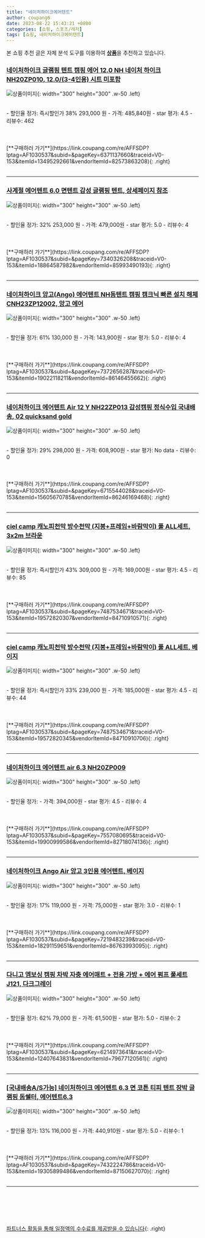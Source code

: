 ```yaml
---
title: "네이처하이크에어텐트"
author: coupang6
date: 2023-08-22 15:43:21 +0800
categories: [쇼핑, 스포츠/레저]
tags: [쇼핑, 네이처하이크에어텐트]
---
```


본 쇼핑 추천 글은 자체 분석 도구를 이용하여 [**상품**](https://link.coupang.com/a/bao1ui)을 추천하고 있습니다.

### [네이처하이크 글램핑 텐트 캠핑 에어 12.0 NH 네이처 하이크 NH20ZP010, 12.0/(3-4인용) 시트 미포함](https://link.coupang.com/re/AFFSDP?lptag=AF1030537&subid=&pageKey=6371137660&traceid=V0-153&itemId=13495292661&vendorItemId=82573863208)

![상품이미지](https://thumbnail8.coupangcdn.com/thumbnails/remote/230x230ex/image/vendor_inventory/523b/efae0b0c8cdc17a4ae93fd7079cf49b68261daac147eedf0fdda35f29414.jpg){: width="300" height="300" .w-50 .left}


<br>
- 할인율 정가: 즉시할인가 38%  293,000   원
- 가격: 485,840원
- star 평가: 4.5
- 리뷰수: 462
<br>
<br>
<br>
<br>
[**구매하러 가기**](https://link.coupang.com/re/AFFSDP?lptag=AF1030537&subid=&pageKey=6371137660&traceid=V0-153&itemId=13495292661&vendorItemId=82573863208){: .right}
<br>
<br>

---

### [사계절 에어텐트 6.0 면텐트 감성 글램핑 텐트, 상세페이지 참조](https://link.coupang.com/re/AFFSDP?lptag=AF1030537&subid=&pageKey=7340326208&traceid=V0-153&itemId=18864587982&vendorItemId=85993490193)

![상품이미지](https://thumbnail8.coupangcdn.com/thumbnails/remote/230x230ex/image/vendor_inventory/b51d/8f250bf9eecf2f9c5cc14076cd517a07bcd80b913a3197dd895a1fd0f7b6.jpg){: width="300" height="300" .w-50 .left}


<br>
- 할인율 정가: 32%  253,000   원
- 가격: 479,000원
- star 평가: 5.0
- 리뷰수: 4
<br>
<br>
<br>
<br>
[**구매하러 가기**](https://link.coupang.com/re/AFFSDP?lptag=AF1030537&subid=&pageKey=7340326208&traceid=V0-153&itemId=18864587982&vendorItemId=85993490193){: .right}
<br>
<br>

---

### [네이처하이크 앙고(Ango) 에어텐트 NH돔텐트 캠핑 캠크닉 빠른 설치 해체 CNH23ZP12002, 앙고 에어](https://link.coupang.com/re/AFFSDP?lptag=AF1030537&subid=&pageKey=7372656287&traceid=V0-153&itemId=19022118211&vendorItemId=86146455662)

![상품이미지](https://thumbnail10.coupangcdn.com/thumbnails/remote/230x230ex/image/vendor_inventory/0264/62ceb84e4c7b4aa77875cb71416c4b0e09ca42c160d4f6c18f99bdcef1ff.jpg){: width="300" height="300" .w-50 .left}


<br>
- 할인율 정가: 61%  130,000   원
- 가격: 143,900원
- star 평가: 5.0
- 리뷰수: 4
<br>
<br>
<br>
<br>
[**구매하러 가기**](https://link.coupang.com/re/AFFSDP?lptag=AF1030537&subid=&pageKey=7372656287&traceid=V0-153&itemId=19022118211&vendorItemId=86146455662){: .right}
<br>
<br>

---

### [네이처하이크 에어텐트 Air 12 Y NH22ZP013 감성캠핑 정식수입 국내배송, 02 quicksand gold](https://link.coupang.com/re/AFFSDP?lptag=AF1030537&subid=&pageKey=6715544028&traceid=V0-153&itemId=15605670785&vendorItemId=86246169468)

![상품이미지](https://thumbnail10.coupangcdn.com/thumbnails/remote/230x230ex/image/vendor_inventory/df09/17502b2b3f5e2ab8668405f1f9e6eb01a9fdeac282554a9b7c9a9eb5f78c.jpg){: width="300" height="300" .w-50 .left}


<br>
- 할인율 정가: 29%  298,000   원
- 가격: 608,900원
- star 평가: No data
- 리뷰수: 0
<br>
<br>
<br>
<br>
[**구매하러 가기**](https://link.coupang.com/re/AFFSDP?lptag=AF1030537&subid=&pageKey=6715544028&traceid=V0-153&itemId=15605670785&vendorItemId=86246169468){: .right}
<br>
<br>

---

### [ciel camp 캐노피천막 방수천막 (지붕+프레임+바람막이) 풀 ALL세트, 3x2m 브라운](https://link.coupang.com/re/AFFSDP?lptag=AF1030537&subid=&pageKey=7487534671&traceid=V0-153&itemId=19572820307&vendorItemId=84710910571)

![상품이미지](https://thumbnail8.coupangcdn.com/thumbnails/remote/230x230ex/image/vendor_inventory/43b2/584bc88f45cbe1a500ae594d0705b477396b050db7ad825dffb6da46cb1c.jpg){: width="300" height="300" .w-50 .left}


<br>
- 할인율 정가: 즉시할인가 43%  309,000   원
- 가격: 169,000원
- star 평가: 4.5
- 리뷰수: 85
<br>
<br>
<br>
<br>
[**구매하러 가기**](https://link.coupang.com/re/AFFSDP?lptag=AF1030537&subid=&pageKey=7487534671&traceid=V0-153&itemId=19572820307&vendorItemId=84710910571){: .right}
<br>
<br>

---

### [ciel camp 캐노피천막 방수천막 (지붕+프레임+바람막이) 풀 ALL세트, 베이지](https://link.coupang.com/re/AFFSDP?lptag=AF1030537&subid=&pageKey=7487534671&traceid=V0-153&itemId=19572820345&vendorItemId=84710910706)

![상품이미지](https://thumbnail7.coupangcdn.com/thumbnails/remote/230x230ex/image/vendor_inventory/76ff/aa8fe874fc1278ef3f25d64359c8e53fd4481a6de5e94f23c8e5b2f8c69c.jpg){: width="300" height="300" .w-50 .left}


<br>
- 할인율 정가: 즉시할인가 33%  239,000   원
- 가격: 185,000원
- star 평가: 4.5
- 리뷰수: 44
<br>
<br>
<br>
<br>
[**구매하러 가기**](https://link.coupang.com/re/AFFSDP?lptag=AF1030537&subid=&pageKey=7487534671&traceid=V0-153&itemId=19572820345&vendorItemId=84710910706){: .right}
<br>
<br>

---

### [네이처하이크 에어텐트 air 6.3 NH20ZP009](https://link.coupang.com/re/AFFSDP?lptag=AF1030537&subid=&pageKey=7557080695&traceid=V0-153&itemId=19900999586&vendorItemId=82718074136)

![상품이미지](https://thumbnail8.coupangcdn.com/thumbnails/remote/230x230ex/image/vendor_inventory/b8ab/fe851eba08ae737f41164cc418ddb3e5e006028130f1666c60b29e5fa3ec.jpg){: width="300" height="300" .w-50 .left}


<br>
- 할인율 정가: 
- 가격: 394,000원
- star 평가: 4.5
- 리뷰수: 4
<br>
<br>
<br>
<br>
[**구매하러 가기**](https://link.coupang.com/re/AFFSDP?lptag=AF1030537&subid=&pageKey=7557080695&traceid=V0-153&itemId=19900999586&vendorItemId=82718074136){: .right}
<br>
<br>

---

### [네이처하이크 Ango Air 앙고 3인용 에어텐트, 베이지](https://link.coupang.com/re/AFFSDP?lptag=AF1030537&subid=&pageKey=7219483239&traceid=V0-153&itemId=18291159651&vendorItemId=86763993095)

![상품이미지](https://thumbnail9.coupangcdn.com/thumbnails/remote/230x230ex/image/vendor_inventory/a81f/d9740ed8acaa9bf2bb4e093f375270ebde5f4d8f48a5c843fdcaf40e308b.jpg){: width="300" height="300" .w-50 .left}


<br>
- 할인율 정가: 17%  119,000   원
- 가격: 75,000원
- star 평가: 3.0
- 리뷰수: 1
<br>
<br>
<br>
<br>
[**구매하러 가기**](https://link.coupang.com/re/AFFSDP?lptag=AF1030537&subid=&pageKey=7219483239&traceid=V0-153&itemId=18291159651&vendorItemId=86763993095){: .right}
<br>
<br>

---

### [다니고 엠보싱 캠핑 차박 자충 에어매트 + 전용 가방 + 에어 펌프 풀세트 J121, 다크그레이](https://link.coupang.com/re/AFFSDP?lptag=AF1030537&subid=&pageKey=6214973641&traceid=V0-153&itemId=12407643831&vendorItemId=79677120561)

![상품이미지](https://thumbnail8.coupangcdn.com/thumbnails/remote/230x230ex/image/retail/images/7965524057091334-4416eb02-4f67-479e-b9ac-5a9ef36cac87.jpg){: width="300" height="300" .w-50 .left}


<br>
- 할인율 정가: 62%  79,000   원
- 가격: 61,500원
- star 평가: 5.0
- 리뷰수: 2
<br>
<br>
<br>
<br>
[**구매하러 가기**](https://link.coupang.com/re/AFFSDP?lptag=AF1030537&subid=&pageKey=6214973641&traceid=V0-153&itemId=12407643831&vendorItemId=79677120561){: .right}
<br>
<br>

---

### [[국내배송A/S가능] 네이처하이크 에어텐트 6.3 면 코튼 티피 텐트 장박 글램핑 돔쉘터, 에어텐트6.3](https://link.coupang.com/re/AFFSDP?lptag=AF1030537&subid=&pageKey=7432224786&traceid=V0-153&itemId=19305899486&vendorItemId=87150627070)

![상품이미지](https://thumbnail7.coupangcdn.com/thumbnails/remote/230x230ex/image/vendor_inventory/142b/a2f5a04613e9112a792b92bf21f7f98dee7dee1adb213aa71a64af615a19.png){: width="300" height="300" .w-50 .left}


<br>
- 할인율 정가: 13%  116,000   원
- 가격: 440,910원
- star 평가: 5.0
- 리뷰수: 1
<br>
<br>
<br>
<br>
[**구매하러 가기**](https://link.coupang.com/re/AFFSDP?lptag=AF1030537&subid=&pageKey=7432224786&traceid=V0-153&itemId=19305899486&vendorItemId=87150627070){: .right}
<br>
<br>

---
<br><br><br><br><br> [파트너스 활동을 통해 일정액의 수수료를 제공받을 수 있습니다](https://link.coupang.com/a/bao1ui){: .right}